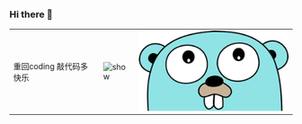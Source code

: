 ### Hi there 👋

<!--
**yao-yue/yao-yue** is a ✨ _special_ ✨ repository because its `README.md` (this file) appears on your GitHub profile.

Here are some ideas to get you started:

- 🔭 I’m currently working on go
- 🌱 I’m currently learning ...
- 👯 I’m looking to collaborate on ...
- 🤔 I’m looking for help with ...
- 💬 Ask me about ...
- 📫 How to reach me: ...
- 😄 Pronouns: ...
- ⚡ Fun fact: ...
-->

<table>
  <tbody>
    <tr>
      <td align="left">
      重回coding 敲代码多快乐
      </td>
      <td>
        <img src="https://github-readme-stats.vercel.app/api?username=yao-yue" alt="show" object-fit="cover">
      </td>
      <td>
        <img src="./images/go_head.png" alt="go_head" object-fit="cover">
      </td>
    </tr>
  </tbody>
</table>





